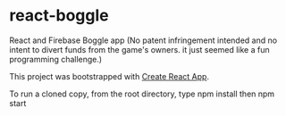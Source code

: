 # react-boggle

React and Firebase Boggle app
(No patent infringement intended and no intent to divert funds from the game's owners. it just seemed like a fun programming challenge.)

This project was bootstrapped with [Create React App](https://github.com/facebookincubator/create-react-app).

To run a cloned copy, from the root directory, type
  npm install
then
  npm start
